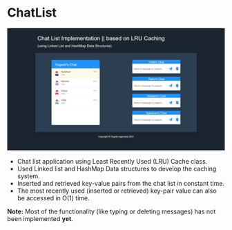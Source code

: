 # ChatList

<a href="https://yogeshiitm.github.io/snake-game/"><img src="images/screenshot.png"></a>

- Chat list application using Least Recently Used (LRU) Cache class. 
- Used Linked list and HashMap Data structures to develop the caching system. 
- Inserted and retrieved key-value pairs from the chat list in constant time. 
- The most recently used (inserted or retrieved) key-pair value can also be accessed in O(1) time.

**Note:**
Most of the functionality (like typing or deleting messages) has not been implemented **yet**.
